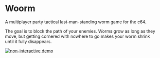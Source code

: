 
# Woorm

A multiplayer party tactical last-man-standing worm game for the c64.

The goal is to block the path of your enemies. Worms grow as long as they move, but getting cornered with nowhere to go makes your worm shrink until it fully disappears.

[![non-interactive demo](https://img.youtube.com/vi/qAlwcsuV0Ok/default.jpg)](https://youtu.be/qAlwcsuV0Ok)
